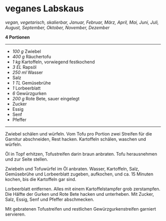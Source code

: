 # veganes Labskaus

*vegan, vegetarisch, skalierbar, Januar, Februar, März, April, Mai, Juni, Juli, August, September, Oktober, November, Dezember*

**4 Portionen**

---

- *100 g* Zwiebel
- *400 g* Räuchertofu
- *1 kg* Kartoffeln, vorwiegend festkochend
- *3 EL* Rapsöl
- *250 ml* Wasser
- Salz
- *1 TL* Gemüsebrühe
- *1* Lorbeerblatt
- *6* Gewürzgurken
- *200 g* Rote Bete, sauer eingelegt
- Zucker
- Essig
- Senf
- Pfeffer

---

Zwiebel schälen und würfeln. Vom Tofu pro Portion zwei Streifen für die Garnitur abschneiden, Rest hacken. Kartoffeln schälen, waschen und würfeln.

Öl in Topf erhitzen, Tofustreifen darin braun anbraten. Tofu herausnehmen und zur Seite stellen.

Zwiebeln und Tofuwürfel im Öl anbraten. Wasser, Kartoffeln, Salz, Gemüsebrühe und Lorbeerblatt zugeben, aufkochen, und ca. 15 Minuten kochen, bis die Kartoffeln gar sind.

Lorbeerblatt entfernen. Alles mit einem Kartoffelstampfer grob zerstampfen. Die Hälfte der Gurken und Rote Bete hacken und unterheben. Mit Zucker, Salz, Essig, Senf und Pfeffer abschmecken.

Mit gebratenen Tofustreifen und restlichen Gewürzgurkenstreifen garniert servieren.
